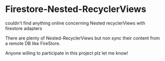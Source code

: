 # Firestore-Nested-RecyclerViews
couldn't find anything online concerning Nested recyclerViews with firestore adapters

There are plenty of Nested-RecyclerViews but non sync their content from a remote DB like FireStore.

Anyone willing to participate in this project plz let me know!
